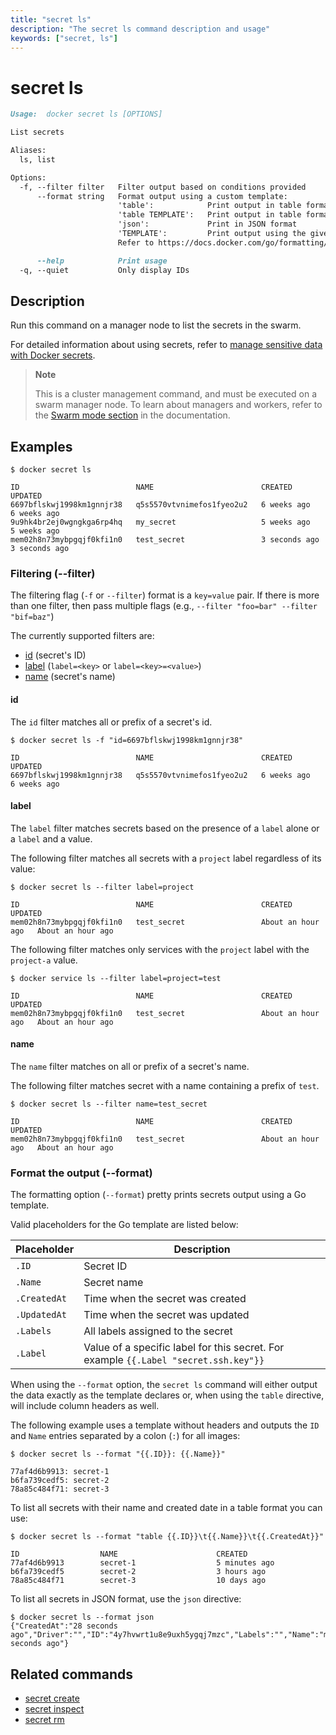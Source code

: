 ```yaml
---
title: "secret ls"
description: "The secret ls command description and usage"
keywords: ["secret, ls"]
---
```


# secret ls

```Markdown
Usage:  docker secret ls [OPTIONS]

List secrets

Aliases:
  ls, list

Options:
  -f, --filter filter   Filter output based on conditions provided
      --format string   Format output using a custom template:
                        'table':            Print output in table format with column headers (default)
                        'table TEMPLATE':   Print output in table format using the given Go template
                        'json':             Print in JSON format
                        'TEMPLATE':         Print output using the given Go template.
                        Refer to https://docs.docker.com/go/formatting/ for more information about formatting output with templates

      --help            Print usage
  -q, --quiet           Only display IDs
```

## Description

Run this command on a manager node to list the secrets in the swarm.

For detailed information about using secrets, refer to [manage sensitive data with Docker secrets](https://docs.docker.com/engine/swarm/secrets/).

> **Note**
>
> This is a cluster management command, and must be executed on a swarm
> manager node. To learn about managers and workers, refer to the
> [Swarm mode section](https://docs.docker.com/engine/swarm/) in the
> documentation.

## Examples

```console
$ docker secret ls

ID                          NAME                        CREATED             UPDATED
6697bflskwj1998km1gnnjr38   q5s5570vtvnimefos1fyeo2u2   6 weeks ago         6 weeks ago
9u9hk4br2ej0wgngkga6rp4hq   my_secret                   5 weeks ago         5 weeks ago
mem02h8n73mybpgqjf0kfi1n0   test_secret                 3 seconds ago       3 seconds ago
```

### <a name="filter"></a> Filtering (--filter)

The filtering flag (`-f` or `--filter`) format is a `key=value` pair. If there is more
than one filter, then pass multiple flags (e.g., `--filter "foo=bar" --filter "bif=baz"`)

The currently supported filters are:

- [id](#id) (secret's ID)
- [label](#label) (`label=<key>` or `label=<key>=<value>`)
- [name](#name) (secret's name)

#### id

The `id` filter matches all or prefix of a secret's id.

```console
$ docker secret ls -f "id=6697bflskwj1998km1gnnjr38"

ID                          NAME                        CREATED             UPDATED
6697bflskwj1998km1gnnjr38   q5s5570vtvnimefos1fyeo2u2   6 weeks ago         6 weeks ago
```

#### label

The `label` filter matches secrets based on the presence of a `label` alone or
a `label` and a value.

The following filter matches all secrets with a `project` label regardless of
its value:

```console
$ docker secret ls --filter label=project

ID                          NAME                        CREATED             UPDATED
mem02h8n73mybpgqjf0kfi1n0   test_secret                 About an hour ago   About an hour ago
```

The following filter matches only services with the `project` label with the
`project-a` value.

```console
$ docker service ls --filter label=project=test

ID                          NAME                        CREATED             UPDATED
mem02h8n73mybpgqjf0kfi1n0   test_secret                 About an hour ago   About an hour ago
```

#### name

The `name` filter matches on all or prefix of a secret's name.

The following filter matches secret with a name containing a prefix of `test`.

```console
$ docker secret ls --filter name=test_secret

ID                          NAME                        CREATED             UPDATED
mem02h8n73mybpgqjf0kfi1n0   test_secret                 About an hour ago   About an hour ago
```

### <a name="format"></a> Format the output (--format)

The formatting option (`--format`) pretty prints secrets output
using a Go template.

Valid placeholders for the Go template are listed below:

| Placeholder  | Description                                                                          |
|--------------|--------------------------------------------------------------------------------------|
| `.ID`        | Secret ID                                                                            |
| `.Name`      | Secret name                                                                          |
| `.CreatedAt` | Time when the secret was created                                                     |
| `.UpdatedAt` | Time when the secret was updated                                                     |
| `.Labels`    | All labels assigned to the secret                                                    |
| `.Label`     | Value of a specific label for this secret. For example `{{.Label "secret.ssh.key"}}` |

When using the `--format` option, the `secret ls` command will either
output the data exactly as the template declares or, when using the
`table` directive, will include column headers as well.

The following example uses a template without headers and outputs the
`ID` and `Name` entries separated by a colon (`:`) for all images:

```console
$ docker secret ls --format "{{.ID}}: {{.Name}}"

77af4d6b9913: secret-1
b6fa739cedf5: secret-2
78a85c484f71: secret-3
```

To list all secrets with their name and created date in a table format you
can use:

```console
$ docker secret ls --format "table {{.ID}}\t{{.Name}}\t{{.CreatedAt}}"

ID                  NAME                      CREATED
77af4d6b9913        secret-1                  5 minutes ago
b6fa739cedf5        secret-2                  3 hours ago
78a85c484f71        secret-3                  10 days ago
```

To list all secrets in JSON format, use the `json` directive:
```console
$ docker secret ls --format json
{"CreatedAt":"28 seconds ago","Driver":"","ID":"4y7hvwrt1u8e9uxh5ygqj7mzc","Labels":"","Name":"mysecret","UpdatedAt":"28 seconds ago"}
```

## Related commands

* [secret create](secret_create.md)
* [secret inspect](secret_inspect.md)
* [secret rm](secret_rm.md)
